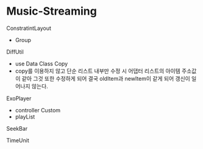 # Music-Streaming

ConstratintLayout
- Group

DiffUtil
- use Data Class Copy
- copy를 이용하지 않고 단순 리스트 내부만 수정 시 어댑터 리스트의 아이템 주소값이 같아 그것 또한 수정하게 되어 결국 oldItem과 newItem이 같게 되어 갱신이 일어나지 않는다.

ExoPlayer
- controller Custom
- playList

SeekBar

TimeUnit
